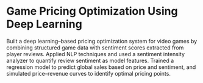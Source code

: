 # Game Pricing Optimization Using Deep Learning
Built a deep learning–based pricing optimization system for video games by combining structured game data with sentiment scores extracted from player reviews. Applied NLP techniques and used a sentiment intensity analyzer to quantify review sentiment as model features. Trained a regression model to predict global sales based on price and sentiment, and simulated price–revenue curves to identify optimal pricing points.
